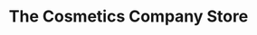 ---
title: "The Cosmetics Company Store"
url: /rehoboth-beach/the-cosmetics-company-store/
shop: beauty
---